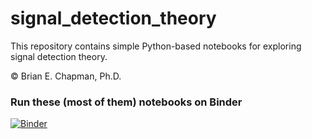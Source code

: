 # signal_detection_theory

This repository contains simple Python-based notebooks for exploring signal detection theory.

&copy; Brian E. Chapman, Ph.D.

### Run these (most of them) notebooks on Binder
[![Binder](https://mybinder.org/badge_logo.svg)](https://mybinder.org/v2/gh/Melbourne-BMDS/signal_detection_theory/master?filepath=notebooks%2Fassessing_decisions.ipynb)
